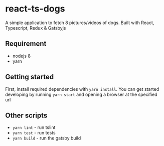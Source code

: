 # react-ts-dogs

A simple application to fetch 8 pictures/videos of dogs. Built with React, Typescript, Redux & Gatsbyjs

## Requirement

* nodejs 8
* yarn

## Getting started

First, install required dependencies with `yarn install`. You can get started developing by running `yarn start` and opening a browser at the specified url

## Other scripts

* `yarn lint` - run tslint
* `yarn test` - run tests
* `yarn build` - run the gatsby build
